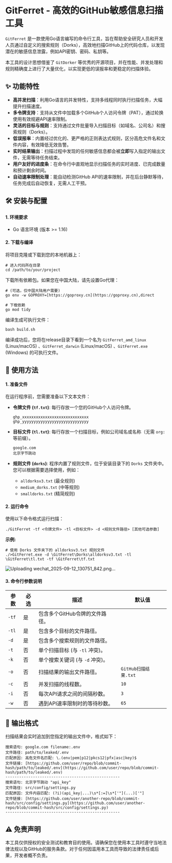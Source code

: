 # GitFerret - 高效的GitHub敏感信息扫描工具

`GitFerret` 是一款使用Go语言编写的命令行工具，旨在帮助安全研究人员和开发人员通过自定义的搜索规则（Dorks），高效地扫描GitHub上的代码仓库，以发现潜在的敏感信息泄露，例如API密钥、密码、私钥等。

本工具的设计思想借鉴了 `GitDorker` 等优秀的开源项目，并在性能、并发处理和规则精确度上进行了大量优化，以实现更低的误报率和更稳定的扫描体验。

## ✨ 功能特性

- **高并发扫描**：利用Go语言的并发特性，支持多线程同时执行扫描任务，大幅提升扫描速度。
- **多令牌支持**：支持从文件中加载多个GitHub个人访问令牌（PAT），通过轮换使用有效规避API速率限制。
- **灵活的目标与规则**：支持通过文件批量导入扫描目标（如域名、公司名）和搜索规则（Dorks）。
- **低误报率**：内置经过优化的、更严格的正则表达式规则，区分高危文件名和文件内容，有效降低无效告警。
- **实时结果输出**：扫描过程中发现的任何敏感信息都会被**立即**写入指定的输出文件，无需等待任务结束。
- **用户友好的进度条**：在命令行中直观地显示扫描任务的实时进度、已完成数量和预计剩余时间。
- **自动速率限制处理**：能自动检测GitHub API的速率限制，并在后台静默等待，任务完成后自动恢复，无需人工干预。

## 🛠️ 安装与配置

#### 1. 环境要求

- Go 语言环境 (版本 >= 1.16)

#### 2. 下载与编译

将项目克隆或下载到您的本地机器上：

```
# 进入代码所在目录
cd /path/to/your/project
```

下载所有依赖包。如果您在中国大陆，请先设置Go代理：

```
# (可选，仅中国大陆用户需要)
go env -w GOPROXY=[https://goproxy.cn](https://goproxy.cn),direct

# 下载依赖
go mod tidy
```

编译生成可执行文件：

```
bash build.sh 
```

编译成功后，您将在release目录下看到一个名为 `GitFerret_amd_linux` (Linux/macOS) 、`GitFerret_darwin` (Linux/macOS) 、`GitFerret.exe` (Windows) 的可执行文件。

## 🚀 使用方法

#### 1. 准备文件

在运行程序前，您需要准备以下文本文件：

- **令牌文件 (`tf.txt`)**: 每行存放一个您的GitHub个人访问令牌。

  ```
  ghp_xxxxxxxxxxxxxxxxxxxxxxxxxxxxx
  ghp_yyyyyyyyyyyyyyyyyyyyyyyyyyyyy
  ```

- **目标文件 (`tl.txt`)**: 每行存放一个扫描目标，例如公司域名或名称（无需 `org:` 等前缀）。

  ```
  google.com
  北京字节跳动
  ```

- **规则文件 (`dorks`)**: 程序内置了规则文件，位于安装目录下的 `Dorks` 文件夹中。您可以根据需要选择使用，例如：

  - `alldorksv3.txt` (最全规则)
  - `medium_dorks.txt` (中等规则)
  - `smalldorks.txt` (精简规则)

#### 2. 运行命令

使用以下命令格式运行扫描：

```
./GitFerret -tf <令牌文件> -tl <目标文件> -d <规则文件路径> [其他可选参数]
```

**示例:**

```
# 使用 Dorks 文件夹下的 alldorksv3.txt 规则文件
./>GitFerret.exe -d \GitFerret\Dorks\alldorksv3.txt -tl \GitFerret\tl.txt -tf \GitFerret\tf.txt
```
![Uploading wechat_2025-09-12_130751_842.png…]()

#### 3. 命令行参数说明

| 参数  | 必选 | 描述                            | 默认值               |
| ----- | ---- | ------------------------------- | -------------------- |
| `-tf` | 是   | 包含多个GitHub令牌的文件路径。  |                      |
| `-tl` | 是   | 包含多个目标的文件路径。        |                      |
| `-d`  | 是   | 包含多个搜索规则的文件路径。    |                      |
| `-t`  | 否   | 单个扫描目标 (与 `-tl` 冲突)。  |                      |
| `-k`  | 否   | 单个搜索关键词 (与 `-d` 冲突)。 |                      |
| `-o`  | 否   | 扫描结果的输出文件路径。        | `GitHub扫描结果.txt` |
| `-c`  | 否   | 并发扫描的线程数。              | `10`                 |
| `-i`  | 否   | 每次API请求之间的间隔秒数。     | `3`                  |
| `-w`  | 否   | 遇到API速率限制时的等待秒数。   | `65`                 |

## 📄 输出格式

扫描结果会实时追加到您指定的输出文件中，格式如下：

```
搜索语句: google.com filename:.env
文件路径: path/to/leaked/.env
匹配原因: 高危文件名匹配: \.(env|pem|p12|pkcs12|pfx|asc|key)$
文件链接: [https://github.com/user/repo/blob/commit-hash/path/to/leaked/.env](https://github.com/user/repo/blob/commit-hash/path/to/leaked/.env)
--------------------------------------------------
搜索语句: 北京字节跳动 "api_key"
文件路径: src/config/settings.py
匹配原因: 文件内容匹配: (?i)(api_key|...)\s*[:=]\s*['"](...)['"]
文件链接: [https://github.com/user/another-repo/blob/commit-hash/src/config/settings.py](https://github.com/user/another-repo/blob/commit-hash/src/config/settings.py)
--------------------------------------------------
```

## ⚠️ 免责声明

本工具仅供授权的安全测试和教育目的使用。请确保您在使用本工具时遵守当地法律法规以及GitHub的服务条款。对于任何因滥用本工具而导致的法律责任或后果，开发者概不负责。
